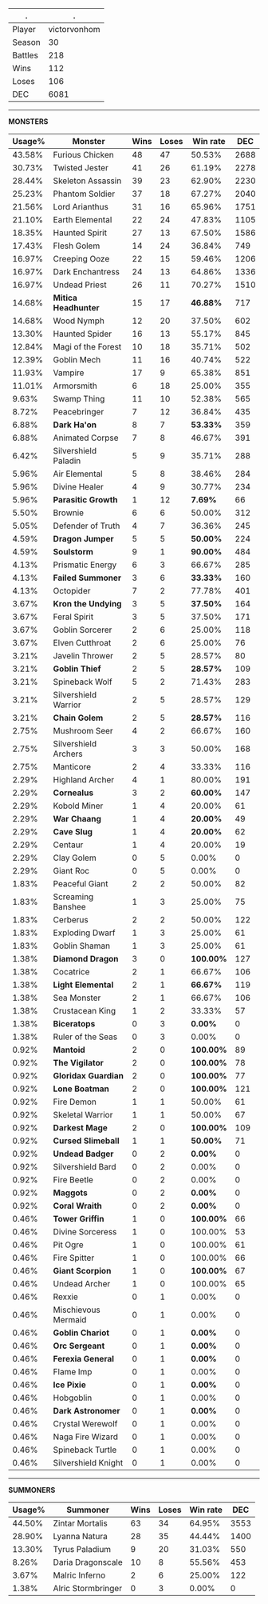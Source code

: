 .|.
|-|-
Player|victorvonhom
Season|30
Battles|218
Wins|112
Loses|106
DEC|6081

---
**MONSTERS**

Usage%|Monster|Wins|Loses|Win rate|DEC|
-|-|-|-|-|-|
43.58%|Furious Chicken|48|47|50.53%|2688|
30.73%|Twisted Jester|41|26|61.19%|2278|
28.44%|Skeleton Assassin|39|23|62.90%|2230|
25.23%|Phantom Soldier|37|18|67.27%|2040|
21.56%|Lord Arianthus|31|16|65.96%|1751|
21.10%|Earth Elemental|22|24|47.83%|1105|
18.35%|Haunted Spirit|27|13|67.50%|1586|
17.43%|Flesh Golem|14|24|36.84%|749|
16.97%|Creeping Ooze|22|15|59.46%|1206|
16.97%|Dark Enchantress|24|13|64.86%|1336|
16.97%|Undead Priest|26|11|70.27%|1510|
14.68%|**Mitica Headhunter**|15|17|**46.88%**|717|
14.68%|Wood Nymph|12|20|37.50%|602|
13.30%|Haunted Spider|16|13|55.17%|845|
12.84%|Magi of the Forest|10|18|35.71%|502|
12.39%|Goblin Mech|11|16|40.74%|522|
11.93%|Vampire|17|9|65.38%|851|
11.01%|Armorsmith|6|18|25.00%|355|
9.63%|Swamp Thing|11|10|52.38%|565|
8.72%|Peacebringer|7|12|36.84%|435|
6.88%|**Dark Ha'on**|8|7|**53.33%**|359|
6.88%|Animated Corpse|7|8|46.67%|391|
6.42%|Silvershield Paladin|5|9|35.71%|288|
5.96%|Air Elemental|5|8|38.46%|284|
5.96%|Divine Healer|4|9|30.77%|234|
5.96%|**Parasitic Growth**|1|12|**7.69%**|66|
5.50%|Brownie|6|6|50.00%|312|
5.05%|Defender of Truth|4|7|36.36%|245|
4.59%|**Dragon Jumper**|5|5|**50.00%**|224|
4.59%|**Soulstorm**|9|1|**90.00%**|484|
4.13%|Prismatic Energy|6|3|66.67%|285|
4.13%|**Failed Summoner**|3|6|**33.33%**|160|
4.13%|Octopider|7|2|77.78%|401|
3.67%|**Kron the Undying**|3|5|**37.50%**|164|
3.67%|Feral Spirit|3|5|37.50%|171|
3.67%|Goblin Sorcerer|2|6|25.00%|118|
3.67%|Elven Cutthroat|2|6|25.00%|76|
3.21%|Javelin Thrower|2|5|28.57%|80|
3.21%|**Goblin Thief**|2|5|**28.57%**|109|
3.21%|Spineback Wolf|5|2|71.43%|283|
3.21%|Silvershield Warrior|2|5|28.57%|129|
3.21%|**Chain Golem**|2|5|**28.57%**|116|
2.75%|Mushroom Seer|4|2|66.67%|160|
2.75%|Silvershield Archers|3|3|50.00%|168|
2.75%|Manticore|2|4|33.33%|116|
2.29%|Highland Archer|4|1|80.00%|191|
2.29%|**Cornealus**|3|2|**60.00%**|147|
2.29%|Kobold Miner|1|4|20.00%|61|
2.29%|**War Chaang**|1|4|**20.00%**|49|
2.29%|**Cave Slug**|1|4|**20.00%**|62|
2.29%|Centaur|1|4|20.00%|19|
2.29%|Clay Golem|0|5|0.00%|0|
2.29%|Giant Roc|0|5|0.00%|0|
1.83%|Peaceful Giant|2|2|50.00%|82|
1.83%|Screaming Banshee|1|3|25.00%|75|
1.83%|Cerberus|2|2|50.00%|122|
1.83%|Exploding Dwarf|1|3|25.00%|61|
1.83%|Goblin Shaman|1|3|25.00%|61|
1.38%|**Diamond Dragon**|3|0|**100.00%**|127|
1.38%|Cocatrice|2|1|66.67%|106|
1.38%|**Light Elemental**|2|1|**66.67%**|119|
1.38%|Sea Monster|2|1|66.67%|106|
1.38%|Crustacean King|1|2|33.33%|57|
1.38%|**Biceratops**|0|3|**0.00%**|0|
1.38%|Ruler of the Seas|0|3|0.00%|0|
0.92%|**Mantoid**|2|0|**100.00%**|89|
0.92%|**The Vigilator**|2|0|**100.00%**|78|
0.92%|**Gloridax Guardian**|2|0|**100.00%**|77|
0.92%|**Lone Boatman**|2|0|**100.00%**|121|
0.92%|Fire Demon|1|1|50.00%|61|
0.92%|Skeletal Warrior|1|1|50.00%|67|
0.92%|**Darkest Mage**|2|0|**100.00%**|109|
0.92%|**Cursed Slimeball**|1|1|**50.00%**|71|
0.92%|**Undead Badger**|0|2|**0.00%**|0|
0.92%|Silvershield Bard|0|2|0.00%|0|
0.92%|Fire Beetle|0|2|0.00%|0|
0.92%|**Maggots**|0|2|**0.00%**|0|
0.92%|**Coral Wraith**|0|2|**0.00%**|0|
0.46%|**Tower Griffin**|1|0|**100.00%**|66|
0.46%|Divine Sorceress|1|0|100.00%|53|
0.46%|Pit Ogre|1|0|100.00%|61|
0.46%|Fire Spitter|1|0|100.00%|66|
0.46%|**Giant Scorpion**|1|0|**100.00%**|67|
0.46%|Undead Archer|1|0|100.00%|65|
0.46%|Rexxie|0|1|0.00%|0|
0.46%|Mischievous Mermaid|0|1|0.00%|0|
0.46%|**Goblin Chariot**|0|1|**0.00%**|0|
0.46%|**Orc Sergeant**|0|1|**0.00%**|0|
0.46%|**Ferexia General**|0|1|**0.00%**|0|
0.46%|Flame Imp|0|1|0.00%|0|
0.46%|**Ice Pixie**|0|1|**0.00%**|0|
0.46%|Hobgoblin|0|1|0.00%|0|
0.46%|**Dark Astronomer**|0|1|**0.00%**|0|
0.46%|Crystal Werewolf|0|1|0.00%|0|
0.46%|Naga Fire Wizard|0|1|0.00%|0|
0.46%|Spineback Turtle|0|1|0.00%|0|
0.46%|Silvershield Knight|0|1|0.00%|0|

---
**SUMMONERS**

Usage%|Summoner|Wins|Loses|Win rate|DEC|
-|-|-|-|-|-|
44.50%|Zintar Mortalis|63|34|64.95%|3553|
28.90%|Lyanna Natura|28|35|44.44%|1400|
13.30%|Tyrus Paladium|9|20|31.03%|550|
8.26%|Daria Dragonscale|10|8|55.56%|453|
3.67%|Malric Inferno|2|6|25.00%|122|
1.38%|Alric Stormbringer|0|3|0.00%|0|
